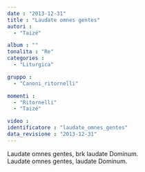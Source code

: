 ```yaml
---
date : "2013-12-31"
title : "Laudate omnes gentes"
autori : 
  - "Taizé"

album : ""
tonalita : "Re"
categories : 
  - "Liturgica"

gruppo : 
  - "Canoni_ritornelli"

momenti : 
  - "Ritornelli"
  - "Taizé"

video : 
identificatore : "laudate_omnes_gentes"
data_revisione : "2013-12-31"
---
```

  
  
  
Laudate omnes gentes, brk laudate Dominum.  
Laudate omnes gentes, laudate Dominum.  
  
  
  
  
